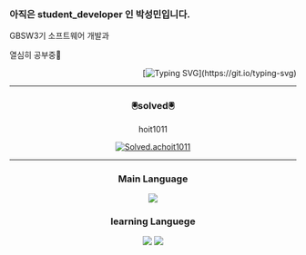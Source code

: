 
  
  ### 아직은 student_developer 인 박성민입니다.

GBSW3기 소프트웨어 개발과

열심히 공부중📖

<div align="right"> 
  
  [![Typing SVG](https://readme-typing-svg.demolab.com?font=Fira+Code&pause=1000&color=23F704&width=435&separator=%3C&lines=printf(%22app_Developer%22);)](https://git.io/typing-svg)
  
  <div align="center">  

  
 -------------------------------------------------------------------------------------------------------
  
  
 ### 🖲solved🖲
  
  hoit1011
  
  [![Solved.achoit1011](http://mazassumnida.wtf/api/v2/generate_badge?boj=hoit1011)](https://solved.ac/{handle})
  
  
  
  
  
  ------------------------------------------------------------------------------------------------------

  

  ### Main Language

<img src="https://img.shields.io/badge/C-A8B9CC?style=for-the-badge&logo=C&logoColor=white">

 ### learning Languege

<img src="https://img.shields.io/badge/Java-007396?style=flat&logo=OpenJDK&logoColor=white"/>
<img src="https://img.shields.io/badge/HTML5-E34F26?style=flat&logo=HTML5&logoColor=white"/>
 





  
  
  
   <!--
**hoit1011/hoit1011** is a ✨ _special_ ✨ repository because its `README.md` (this file) appears on your GitHub profile.

Here are some ideas to get you started:

- 🔭 I’m currently working on ...
- 🌱 I’m currently learning ...
- 👯 I’m looking to collaborate on ...
- 🤔 I’m looking for help with ...
- 💬 Ask me about ...
- 📫 How to reach me: ...
- 😄 Pronouns: ...
- ⚡ Fun fact: ...
-->
